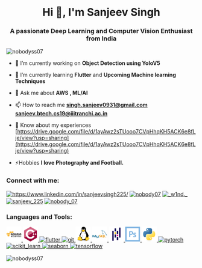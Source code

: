<h1 align="center">Hi 👋, I'm Sanjeev Singh</h1>
<h3 align="center">A passionate Deep Learning and Computer Vision Enthusiast from India</h3>

<p align="left"> <img src="https://komarev.com/ghpvc/?username=nobodyss07&label=Profile%20views&color=0e75b6&style=flat" alt="nobodyss07" /> </p>

- 🔭 I’m currently working on **Object Detection using YoloV5**

- 🌱 I’m currently learning **Flutter** and **Upcoming Machine learning Techniques**

- 💬 Ask me about **AWS , ML/AI**

- 📫 How to reach me **singh.sanjeev0931@gmail.com** **sanjeev.btech.cs19@iiitranchi.ac.in**

- 📄 Know about my experiences [https://drive.google.com/file/d/1ayAwz2sTUooo7CVpHhqKH5ACK6e8fLje/view?usp=sharing](https://drive.google.com/file/d/1ayAwz2sTUooo7CVpHhqKH5ACK6e8fLje/view?usp=sharing)

- ⚡Hobbies **I love Photography and Football.**

<h3 align="left">Connect with me:</h3>
<p align="left">
<a href="https://linkedin.com/in/https://www.linkedin.com/in/sanjeevsingh225/" target="blank"><img align="center" src="https://raw.githubusercontent.com/rahuldkjain/github-profile-readme-generator/master/src/images/icons/Social/linked-in-alt.svg" alt="https://www.linkedin.com/in/sanjeevsingh225/" height="30" width="40" /></a>
<a href="https://kaggle.com/nobody07" target="blank"><img align="center" src="https://raw.githubusercontent.com/rahuldkjain/github-profile-readme-generator/master/src/images/icons/Social/kaggle.svg" alt="nobody07" height="30" width="40" /></a>
<a href="https://instagram.com/_w1nd._" target="blank"><img align="center" src="https://raw.githubusercontent.com/rahuldkjain/github-profile-readme-generator/master/src/images/icons/Social/instagram.svg" alt="_w1nd._" height="30" width="40" /></a>
<a href="https://www.codechef.com/users/sanjeev_225" target="blank"><img align="center" src="https://cdn.jsdelivr.net/npm/simple-icons@3.1.0/icons/codechef.svg" alt="sanjeev_225" height="30" width="40" /></a>
<a href="https://codeforces.com/profile/nobody_07" target="blank"><img align="center" src="https://raw.githubusercontent.com/rahuldkjain/github-profile-readme-generator/master/src/images/icons/Social/codeforces.svg" alt="nobody_07" height="30" width="40" /></a>
</p>

<h3 align="left">Languages and Tools:</h3>
<p align="left"> <a href="https://aws.amazon.com" target="_blank" rel="noreferrer"> <img src="https://raw.githubusercontent.com/devicons/devicon/master/icons/amazonwebservices/amazonwebservices-original-wordmark.svg" alt="aws" width="40" height="40"/> </a> <a href="https://www.w3schools.com/cpp/" target="_blank" rel="noreferrer"> <img src="https://raw.githubusercontent.com/devicons/devicon/master/icons/cplusplus/cplusplus-original.svg" alt="cplusplus" width="40" height="40"/> </a> <a href="https://flutter.dev" target="_blank" rel="noreferrer"> <img src="https://www.vectorlogo.zone/logos/flutterio/flutterio-icon.svg" alt="flutter" width="40" height="40"/> </a> <a href="https://git-scm.com/" target="_blank" rel="noreferrer"> <img src="https://www.vectorlogo.zone/logos/git-scm/git-scm-icon.svg" alt="git" width="40" height="40"/> </a> <a href="https://www.linux.org/" target="_blank" rel="noreferrer"> <img src="https://raw.githubusercontent.com/devicons/devicon/master/icons/linux/linux-original.svg" alt="linux" width="40" height="40"/> </a> <a href="https://www.mysql.com/" target="_blank" rel="noreferrer"> <img src="https://raw.githubusercontent.com/devicons/devicon/master/icons/mysql/mysql-original-wordmark.svg" alt="mysql" width="40" height="40"/> </a> <a href="https://pandas.pydata.org/" target="_blank" rel="noreferrer"> <img src="https://raw.githubusercontent.com/devicons/devicon/2ae2a900d2f041da66e950e4d48052658d850630/icons/pandas/pandas-original.svg" alt="pandas" width="40" height="40"/> </a> <a href="https://www.photoshop.com/en" target="_blank" rel="noreferrer"> <img src="https://raw.githubusercontent.com/devicons/devicon/master/icons/photoshop/photoshop-line.svg" alt="photoshop" width="40" height="40"/> </a> <a href="https://www.python.org" target="_blank" rel="noreferrer"> <img src="https://raw.githubusercontent.com/devicons/devicon/master/icons/python/python-original.svg" alt="python" width="40" height="40"/> </a> <a href="https://pytorch.org/" target="_blank" rel="noreferrer"> <img src="https://www.vectorlogo.zone/logos/pytorch/pytorch-icon.svg" alt="pytorch" width="40" height="40"/> </a> <a href="https://scikit-learn.org/" target="_blank" rel="noreferrer"> <img src="https://upload.wikimedia.org/wikipedia/commons/0/05/Scikit_learn_logo_small.svg" alt="scikit_learn" width="40" height="40"/> </a> <a href="https://seaborn.pydata.org/" target="_blank" rel="noreferrer"> <img src="https://seaborn.pydata.org/_images/logo-mark-lightbg.svg" alt="seaborn" width="40" height="40"/> </a> <a href="https://www.tensorflow.org" target="_blank" rel="noreferrer"> <img src="https://www.vectorlogo.zone/logos/tensorflow/tensorflow-icon.svg" alt="tensorflow" width="40" height="40"/> </a> </p>

<p><img align="center" src="https://github-readme-stats.vercel.app/api/top-langs?username=nobodyss07&show_icons=true&locale=en&layout=compact" alt="nobodyss07" /></p>
